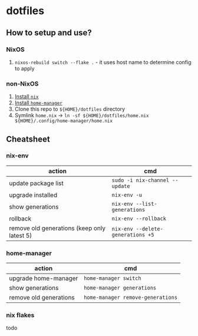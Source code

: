 # dotfiles

## How to setup and use?

### NixOS

1. `nixos-rebuild switch --flake .` - it uses host name to determine config to apply

### non-NixOS

1. [Install `nix`](https://zero-to-nix.com/concepts/nix-installer)
2. [Install `home-manager`](https://nix-community.github.io/home-manager/index.html)
3. Clone this repo to `${HOME}/dotfiles` directory
4. Symlink `home.nix` -> `ln -sf ${HOME}/dotfiles/home.nix ${HOME}/.config/home-manager/home.nix`

## Cheatsheet

### nix-env

| action       | cmd    |
|-------------------------------------------- | --------------------------------- |
| update package list                         | `sudo -i nix-channel --update`      |
| upgrade installed                           | `nix-env -u`                        |
| show generations                            | `nix-env --list-generations`        |
| rollback                                    | `nix-env --rollback`                |
| remove old generations (keep only latest 5) | `nix-env --delete-generations +5`   |

### home-manager

| action                 | cmd                             |
|------------------------|---------------------------------|
| upgrade home-manager   | `home-manager switch`             |
| show generations       | `home-manager generations`        |
| remove old generations | `home-manager remove-generations` |

### nix flakes

todo
